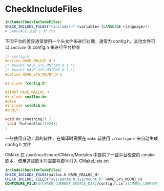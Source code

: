 # CheckIncludeFiles

```cmake
include(CheckIncludeFiles)
CHECK_INCLUDE_FILES("<includes>" <variable> [LANGUAGE <language>])
# LANGUAGE 支持 c 和 cxx
```

不同平台的差异通常使用一个头文件来进行处理，通常为 config.h，其他文件可以 `include` 该 config.h 来进行平台检查

```cpp
// config.h
#define HAVE_MALLOC_H 1
/* #undef HAVE_SYS_MNTTAB_H 1 */
/* #undef HAVE_SYS_MNTENT_H 1 */
#define HAVE_SYS_MOUNT_H 1

#include "config.h"

#ifdef HAVE_MALLOC_H
#include <malloc.h>
#else
#include <stdlib.h>
#endif

void do_something() {
 void *buf=malloc(1024);
}
```

一些使用自动工具的软件，在编译时需要在 `make` 前使用 `./configure` 来自动生成 config.h 文件

CMake 在 /usr/local/share/CMake/Modules 中提供了一些平台检查的 cmake 脚本，使用这些脚本时需要将脚本引入 CMakeLists.txt

```cmake
include(CheckIncludeFiles)
CHECK_INCLUDE_FILES(malloc.h HAVE_MALLOC_H)
CHECK_INCLUDE_FILES("sys/param.h;sys/mount.h" HAVE_SYS_MOUNT_H)
CONFIGURE_FILE(${CMAKE_CURRENT_SOURCE_DIR}/config.h.in ${CMAKE_CURRENT_BINARY_DIR}/config.h)
```
